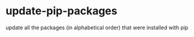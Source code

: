update-pip-packages
===================

update all the packages (in alphabetical order) that were installed with pip
